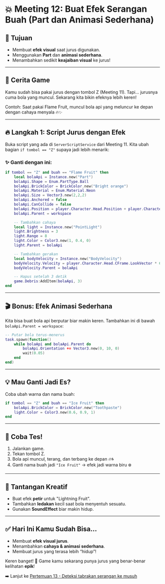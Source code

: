# 💥 Meeting 12: Buat Efek Serangan Buah (Part dan Animasi Sederhana)

## 🎯 Tujuan

- Membuat **efek visual** saat jurus digunakan.
- Menggunakan **Part** dan **animasi sederhana**.
- Menambahkan sedikit **keajaiban visual** ke jurus!

---

## 📖 Cerita Game

Kamu sudah bisa pakai jurus dengan tombol Z (Meeting 11). Tapi... jurusnya cuma bola yang muncul. Sekarang kita bikin efeknya lebih keren!

Contoh: Saat pakai Flame Fruit, muncul bola api yang meluncur ke depan dengan cahaya menyala 🔥✨

---

## 🔥 Langkah 1: Script Jurus dengan Efek

Buka script yang ada di `ServerScriptService` dari Meeting 11. Kita ubah bagian `if tombol == "Z"` supaya jadi lebih menarik:

### ✨ Ganti dengan ini:

```lua
if tombol == "Z" and buah == "Flame Fruit" then
	local bolaApi = Instance.new("Part")
	bolaApi.Shape = Enum.PartType.Ball
	bolaApi.BrickColor = BrickColor.new("Bright orange")
	bolaApi.Material = Enum.Material.Neon
	bolaApi.Size = Vector3.new(2,2,2)
	bolaApi.Anchored = false
	bolaApi.CanCollide = false
	bolaApi.Position = player.Character.Head.Position + player.Character.Head.CFrame.LookVector * 3
	bolaApi.Parent = workspace

	-- Tambahkan cahaya
	local light = Instance.new("PointLight")
	light.Brightness = 3
	light.Range = 8
	light.Color = Color3.new(1, 0.4, 0)
	light.Parent = bolaApi

	-- Tambahkan gerakan
	local bodyVelocity = Instance.new("BodyVelocity")
	bodyVelocity.Velocity = player.Character.Head.CFrame.LookVector * 60
	bodyVelocity.Parent = bolaApi

	-- Hapus setelah 3 detik
	game.Debris:AddItem(bolaApi, 3)
end
```

---

## 🎬 Bonus: Efek Animasi Sederhana

Kita bisa buat bola api berputar biar makin keren.
Tambahkan ini di bawah `bolaApi.Parent = workspace`:

```lua
-- Putar bola terus-menerus
task.spawn(function()
	while bolaApi and bolaApi.Parent do
		bolaApi.Orientation += Vector3.new(0, 10, 0)
		wait(0.05)
	end
end)
```

---

## 💡 Mau Ganti Jadi Es?

Coba ubah warna dan nama buah:

```lua
if tombol == "Z" and buah == "Ice Fruit" then
	bolaApi.BrickColor = BrickColor.new("Toothpaste")
	light.Color = Color3.new(0.6, 0.9, 1)
end
```

---

## 🧪 Coba Tes!

1. Jalankan game.
2. Tekan tombol Z.
3. Bola api muncul, terang, dan terbang ke depan 🔥🌀
4. Ganti nama buah jadi `"Ice Fruit"` → efek jadi warna biru ❄️

---

## 🎁 Tantangan Kreatif

- Buat efek **petir** untuk "Lightning Fruit".
- Tambahkan **ledakan** kecil saat bola menyentuh sesuatu.
- Gunakan **SoundEffect** biar makin hidup.

---

## ✅ Hari Ini Kamu Sudah Bisa...

- Membuat **efek visual jurus**.
- Menambahkan **cahaya & animasi sederhana**.
- Membuat jurus yang terasa lebih “hidup”!

Keren banget! 🎉 Game kamu sekarang punya jurus yang benar-benar kelihatan **epik**!

➡️ Lanjut ke [Pertemuan 13 - Deteksi tabrakan serangan ke musuh](https://github.com/ihksanghazi/ScriptingRobloxTutorial/tree/Pertemuan_13)
